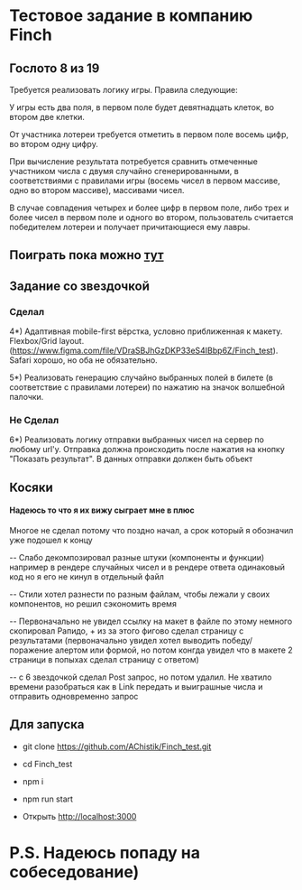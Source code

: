 # Тестовое задание в компанию Finch

## Гослото 8 из 19

Требуется реализовать логику игры. Правила следующие: 

У игры есть два поля, в первом поле будет девятнадцать клеток, во втором две клетки.

От участника лотереи требуется отметить в первом поле восемь цифр, во втором одну цифру. 

При вычисление результата потребуется сравнить отмеченные участником числа с двумя случайно сгенерированными, в соответствиями с правилами игры (восемь чисел в первом массиве, одно во втором массиве), массивами чисел. 

В случае совпадения четырех и более цифр в первом поле, либо трех и более чисел в первом поле и одного во втором, пользователь считается победителем лотереи и получает причитающиеся ему лавры.

## Поиграть пока можно [тут](https://chistyakovofficial.ru/)

    
## Задание со звездочкой 

### Сделал
4*) Адаптивная mobile-first вёрстка, условно приближенная к макету. Flexbox/Grid layout. (https://www.figma.com/file/VDraSBJhGzDKP33eS4IBbp6Z/Finch_test). Safari хорошо, но оба не обязательно.

5*) Реализовать генерацию случайно выбранных полей в билете (в соответствие с правилами лотереи) по нажатию на значок волшебной палочки.

### Не Сделал
6*) Реализовать логику отправки выбранных чисел на сервер по любому url'у. Отправка должна происходить после нажатия на кнопку "Показать результат". В данных отправки должен быть объект


## Косяки

#### Надеюсь то что я их вижу сыграет мне в плюс

Многое не сделал потому что поздно начал, а срок который я обозначил уже подошел к концу

-- Слабо декомпозировал разные штуки (компоненты и функции) например в рендере случайных чисел и в рендере ответа одинаковый код но я его не кинул в отдельный файл

-- Стили хотел разнести по разным файлам, чтобы лежали у своих компонентов, но решил сэкономить время

-- Первоначально не увидел ссылку на макет в файле по этому немного скопировал Рапидо, + из за этого фигово сделал страницу с результатами (первоначально увидел хотел выводить победу/поражение алертом или формой, но потом конгда увидел что в макете 2 страници в попыхах сделал страницу с ответом)

-- с 6 звездочкой сделал Post запрос, но потом удалил. Не хватило времени разобраться как в Link передать и выиграшные числа и отправить одновременно запрос


## Для запуска

- git clone https://github.com/AChistik/Finch_test.git
- cd Finch_test

- npm i
- npm run start
- Открыть [http://localhost:3000](http://localhost:3000)  


# P.S. Надеюсь попаду на собеседование)